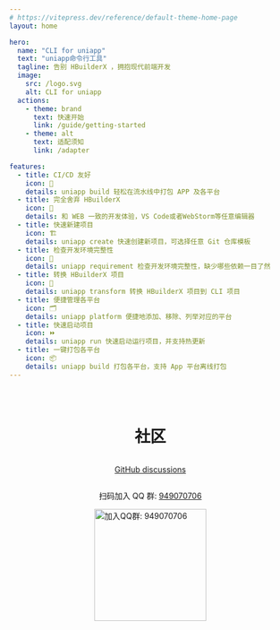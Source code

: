 ```yaml
---
# https://vitepress.dev/reference/default-theme-home-page
layout: home

hero:
  name: "CLI for uniapp"
  text: "uniapp命令行工具"
  tagline: 告别 HBuilderX ，拥抱现代前端开发
  image:
    src: /logo.svg
    alt: CLI for uniapp
  actions:
    - theme: brand
      text: 快速开始
      link: /guide/getting-started
    - theme: alt
      text: 适配须知
      link: /adapter

features:
  - title: CI/CD 友好
    icon: 🔀
    details: uniapp build 轻松在流水线中打包 APP 及各平台
  - title: 完全舍弃 HBuilderX
    icon: 🚤
    details: 和 WEB 一致的开发体验，VS Code或者WebStorm等任意编辑器
  - title: 快速新建项目
    icon: 🏗️
    details: uniapp create 快速创建新项目，可选择任意 Git 仓库模板
  - title: 检查开发环境完整性
    icon: 🔎
    details: uniapp requirement 检查开发环境完整性，缺少哪些依赖一目了然
  - title: 转换 HBuilderX 项目
    icon: 🔄
    details: uniapp transform 转换 HBuilderX 项目到 CLI 项目
  - title: 便捷管理各平台
    icon: 🗂️
    details: uniapp platform 便捷地添加、移除、列举对应的平台
  - title: 快速启动项目
    icon: ⏩
    details: uniapp run 快速启动运行项目，并支持热更新
  - title: 一键打包各平台
    icon: 📦
    details: uniapp build 打包各平台，支持 App 平台离线打包
---
```


<h1 style="text-align:center;margin-top:80px;">社区</h1>

<div style="display:flex;flex-direction:column;justify-content:center;align-items:center;">

[GitHub discussions](https://github.com/wtto00/uniapp-cli/discussions)

扫码加入 QQ 群: [949070706](https://qm.qq.com/q/DqVKpnHEK4)

<img src="/qq-group.jpg" alt="加入QQ群: 949070706" width="200" height="200" />
</div>
